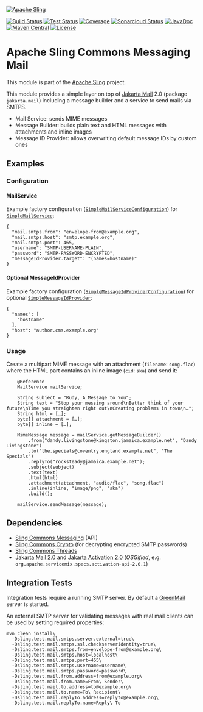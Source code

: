 [![Apache Sling](https://sling.apache.org/res/logos/sling.png)](https://sling.apache.org)

&#32;[![Build Status](https://ci-builds.apache.org/job/Sling/job/modules/job/sling-org-apache-sling-commons-messaging-mail/job/master/badge/icon)](https://ci-builds.apache.org/job/Sling/job/modules/job/sling-org-apache-sling-commons-messaging-mail/job/master/)&#32;[![Test Status](https://img.shields.io/jenkins/tests.svg?jobUrl=https://ci-builds.apache.org/job/Sling/job/modules/job/sling-org-apache-sling-commons-messaging-mail/job/master/)](https://ci-builds.apache.org/job/Sling/job/modules/job/sling-org-apache-sling-commons-messaging-mail/job/master/test/?width=800&height=600)&#32;[![Coverage](https://sonarcloud.io/api/project_badges/measure?project=apache_sling-org-apache-sling-commons-messaging-mail&metric=coverage)](https://sonarcloud.io/dashboard?id=apache_sling-org-apache-sling-commons-messaging-mail)&#32;[![Sonarcloud Status](https://sonarcloud.io/api/project_badges/measure?project=apache_sling-org-apache-sling-commons-messaging-mail&metric=alert_status)](https://sonarcloud.io/dashboard?id=apache_sling-org-apache-sling-commons-messaging-mail)&#32;[![JavaDoc](https://www.javadoc.io/badge/org.apache.sling/org.apache.sling.commons.messaging.mail.svg)](https://www.javadoc.io/doc/org.apache.sling/org.apache.sling.commons.messaging.mail)&#32;[![Maven Central](https://maven-badges.herokuapp.com/maven-central/org.apache.sling/org.apache.sling.commons.messaging.mail/badge.svg)](https://search.maven.org/#search%7Cga%7C1%7Cg%3A%22org.apache.sling%22%20a%3A%22org.apache.sling.commons.messaging.mail%22) [![License](https://img.shields.io/badge/License-Apache%202.0-blue.svg)](https://www.apache.org/licenses/LICENSE-2.0)

# Apache Sling Commons Messaging Mail

This module is part of the [Apache Sling](https://sling.apache.org) project.

This module provides a simple layer on top of [Jakarta Mail](https://eclipse-ee4j.github.io/mail/) 2.0 (package `jakarta.mail`) including a message builder and a service to send mails via SMTPS.

* Mail Service: sends MIME messages
* Message Builder: builds plain text and HTML messages with attachments and inline images 
* Message ID Provider: allows overwriting default message IDs by custom ones


## Examples

### Configuration


#### MailService

Example factory configuration ([`SimpleMailServiceConfiguration`](https://github.com/apache/sling-org-apache-sling-commons-messaging-mail/blob/master/src/main/java/org/apache/sling/commons/messaging/mail/internal/SimpleMailServiceConfiguration.java)) for [`SimpleMailService`](https://github.com/apache/sling-org-apache-sling-commons-messaging-mail/blob/master/src/main/java/org/apache/sling/commons/messaging/mail/internal/SimpleMailService.java):

```
{
  "mail.smtps.from": "envelope-from@example.org",
  "mail.smtps.host": "smtp.example.org",
  "mail.smtps.port": 465,
  "username": "SMTP-USERNAME-PLAIN",
  "password": "SMTP-PASSWORD-ENCRYPTED",
  "messageIdProvider.target": "(names=hostname)"
}
```

#### Optional MessageIdProvider

Example factory configuration ([`SimpleMessageIdProviderConfiguration`](https://github.com/apache/sling-org-apache-sling-commons-messaging-mail/blob/master/src/main/java/org/apache/sling/commons/messaging/mail/internal/SimpleMessageIdProviderConfiguration.java)) for optional [`SimpleMessageIdProvider`](https://github.com/apache/sling-org-apache-sling-commons-messaging-mail/blob/master/src/main/java/org/apache/sling/commons/messaging/mail/internal/SimpleMessageIdProvider.java):

```
{
  "names": [
    "hostname"
  ],
  "host": "author.cms.example.org"
}
```

### Usage

Create a multipart MIME message with an attachment (`filename`: `song.flac`) where the HTML part contains an inline image (`cid`: `ska`) and send it:

```
    @Reference
    MailService mailService;

    String subject = "Rudy, A Message to You";
    String text = "Stop your messing around\nBetter think of your future\nTime you straighten right out\nCreating problems in town\n…";
    String html = […];
    byte[] attachment = […];
    byte[] inline = […];

    MimeMessage message = mailService.getMessageBuilder()
        .from("dandy.livingstone@kingston.jamaica.example.net", "Dandy Livingstone")
        .to("the.specials@coventry.england.example.net", "The Specials")
        .replyTo("rocksteady@jamaica.example.net");
        .subject(subject)
        .text(text)
        .html(html)
        .attachment(attachment, "audio/flac", "song.flac")
        .inline(inline, "image/png", "ska")
        .build();

    mailService.sendMessage(message);
```

## Dependencies

* [Sling Commons Messaging](https://github.com/apache/sling-org-apache-sling-commons-messaging) (API)
* [Sling Commons Crypto](https://github.com/apache/sling-org-apache-sling-commons-crypto) (for decrypting encrypted SMTP passwords)
* [Sling Commons Threads](https://github.com/apache/sling-org-apache-sling-commons-threads)
* [Jakarta Mail 2.0](https://jakarta.ee/specifications/mail/2.0/) and [Jakarta Activation 2.0](https://jakarta.ee/specifications/activation/2.0/) (*OSGified*, e.g. `org.apache.servicemix.specs.activation-api-2.0.1`)

## Integration Tests

Integration tests require a running SMTP server. By default a [GreenMail](http://www.icegreen.com/greenmail/) server is started.

An external SMTP server for validating messages with real mail clients can be used by setting required properties:

    mvn clean install\
      -Dsling.test.mail.smtps.server.external=true\
      -Dsling.test.mail.smtps.ssl.checkserveridentity=true\
      -Dsling.test.mail.smtps.from=envelope-from@example.org\
      -Dsling.test.mail.smtps.host=localhost\
      -Dsling.test.mail.smtps.port=465\
      -Dsling.test.mail.smtps.username=username\
      -Dsling.test.mail.smtps.password=password\
      -Dsling.test.mail.from.address=from@example.org\
      -Dsling.test.mail.from.name=From\ Sender\
      -Dsling.test.mail.to.address=to@example.org\
      -Dsling.test.mail.to.name=To\ Recipient\
      -Dsling.test.mail.replyTo.address=replyto@example.org\
      -Dsling.test.mail.replyTo.name=Reply\ To
